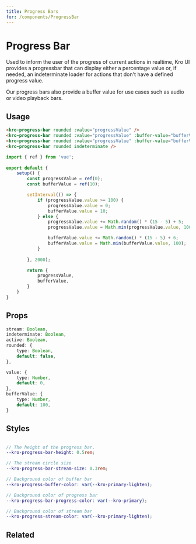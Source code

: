 ```yaml
---
title: Progress Bars
for: /components/ProgressBar
---
```


# Progress Bar
Used to inform the user of the progress of current actions in realtime, Kro UI provides a progressbar that can display either a percentage value or, if needed, an indeterminate loader for actions that don't have a defined progress value.

Our progress bars also provide a buffer value for use cases such as audio or video playback bars.
## Usage

<progress-bar-demo></progress-bar-demo>

```html
<kro-progress-bar rounded :value="progressValue" />
<kro-progress-bar rounded :value="progressValue" :buffer-value="bufferValue" />
<kro-progress-bar rounded :value="progressValue" :buffer-value="bufferValue" stream />
<kro-progress-bar rounded indeterminate />
```

```ts
import { ref } from 'vue';
    
export default {
    setup() {
        const progressValue = ref(0);
        const bufferValue = ref(10);

        setInterval(() => {
            if (progressValue.value >= 100) {
                progressValue.value = 0;
                bufferValue.value = 10;
            } else {
                progressValue.value += Math.random() * (15 - 5) + 5;
                progressValue.value = Math.min(progressValue.value, 100);

                bufferValue.value += Math.random() * (15 - 5) + 6;
                bufferValue.value = Math.min(bufferValue.value, 100);
            }
            
        }, 2000);

        return {
            progressValue,
            bufferValue,
        }
    }
}
```

## Props
```ts
stream: Boolean,
indeterminate: Boolean,
active: Boolean,
rounded: {
    type: Boolean,
    default: false,
},

value: {
    type: Number,
    default: 0,
},
bufferValue: {
    type: Number,
    default: 100,
}
```

## Styles
```scss

// The height of the progress bar.
--kro-progress-bar-height: 0.5rem;

// The stream circle size
--kro-progress-bar-stream-size: 0.3rem;

// Background color of buffer bar
--kro-progress-buffer-color: var(--kro-primary-lighten);

// Background color of progress bar
--kro-progress-bar-progress-color: var(--kro-primary);

// Background color of stream bar
--kro-progress-stream-color: var(--kro-primary-lighten);
```

## Related
<press-article-link title="Spinner" subtitle="Like a progress bar, but it's not." to="/components/spinner"></press-article-link>